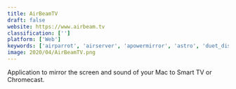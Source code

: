 ```yaml
---
title: AirBeamTV
draft: false 
website: https://www.airbeam.tv
classification: ['']
platform: ['Web']
keywords: ['airparrot', 'airserver', 'apowermirror', 'astro', 'duet_display', 'emit', 'letsview', 'liveview', 'mailclark', 'mountie+', 'porthole', 'replica', 'samsung_dex', 'splashtop_wired_xdisplay', 'twomonusb', 'vplayer', 'videostream', 'x-mirage', 'spacedesk']
image: 2020/04/AirBeamTV.png
---
```

Application to mirror the screen and sound of your Mac to Smart TV or Chromecast.